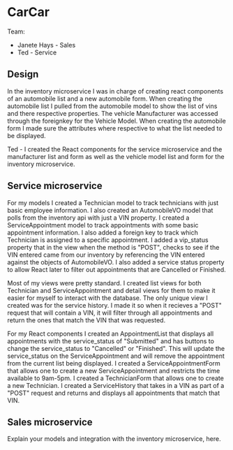 # CarCar

Team:

* Janete Hays - Sales
* Ted - Service

## Design

In the inventory microservice I was in charge of creating react components of an automobile list and a new automobile form. When creating the automobile list I pulled from the automobile model to show the list of vins and there respective properties. The vehicle Manufacturer was accessed through the foreignkey for the Vehicle Model. When creating the automobile form I made sure the attributes where respective to what the list needed to be displayed.


Ted - I created the React components for the service microservice and the manufacturer list and form as well as the vehicle model list and form for the inventory microservice.

## Service microservice

For my models I created a Technician model to track technicians with just basic employee information. I also created an AutomobileVO model that polls from the inventory api with just a VIN property. I created a ServiceAppointment model to track appointments with some basic appointment information. I also added a foreign key to track which Technician is assigned to a specific appointment. I added a vip_status property that in the view when the method is "POST", checks to see if the VIN entered came from our inventory by referencing the VIN entered against the objects of AutomobileVO. I also added a service status property to allow React later to filter out appointments that are Cancelled or Finished.

Most of my views were pretty standard. I created list views for both Technician and ServiceAppointment and detail views for them to make it easier for myself to interact with the database. The only unique view I created was for the service history. I made it so when it recieves a "POST" request that will contain a VIN, it will filter through all appointments and return the ones that match the VIN that was requested.

For my React components I created an AppointmentList that displays all appointments with the service_status of "Submitted" and has buttons to change the service_status to "Cancelled" or "Finished". This will update the service_status on the ServiceAppointment and will remove the appointment from the current list being displayed. I created a ServiceAppointmentForm that allows one to create a new ServiceAppointment and restricts the time available to 9am-5pm. I created a TechnicianForm that allows one to create a new Technician. I created a ServiceHistory that takes in a VIN as part of a "POST" request and returns and displays all appointments that match that VIN.

## Sales microservice

Explain your models and integration with the inventory
microservice, here.
